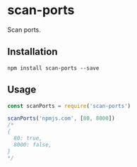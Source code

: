# scan-ports

Scan ports.

## Installation

```
npm install scan-ports --save
```

## Usage

<!-- eslint-disable strict -->

```js
const scanPorts = require('scan-ports')

scanPorts('npmjs.com', [80, 8000])
/*
{
  80: true,
  8000: false,
}
*/
```

